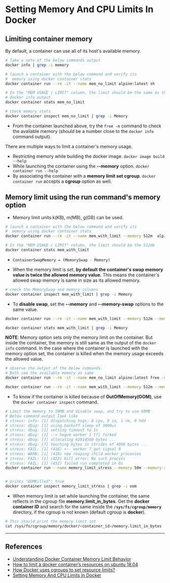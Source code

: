 # Setting Memory And CPU Limits In Docker

## Limiting container memory

By default, a container can use all of its host's available memory.

```bash
# Take a note of the below commands output
docker info | grep -i memory

# launch a container with the below command and verify its
#  memory using docker container stats
docker container run --rm -it --name mem_no_limit alpine:latest sh

# In the "MEM USAGE / LIMIT" column, the limit should be the same as the
# docker info output
docker container stats mem_no_limit

# check memory stats
docker container inspect mem_no_limit | grep -i Memory
```

- From the container launched above, try the `free -m` command to check the available memory (should be a number close to the `docker info` command output).

There are multiple ways to limit a container's memory usage.

- Restricting memory while building the docker image. `docker image build --help`
- While launching the container using the **--memory** option. `docker container run --help`
- By associating the container with a **memory limit set cgroup**. `docker container run` accepts a **cgroup** option as well.

## Memory limit using the run command's memory option

- Memory limit units k(KB), m(MB), g(GB) can be used.

```bash
# launch a container with the below command and verify its
#  memory using docker container stats
docker container run --rm -it --name mem_with_limit --memory 512m  alpine:latest sh

# In the "MEM USAGE / LIMIT" column, the limit should be the 512mb
docker container stats mem_with_limit
```

- `ContainerSwapMemory = (MemorySwap - Memory)`

- When the memory limit is set, **by default the container's swap memory value is twice the allowed memory value.** This means the container's allowed swap memory is same in size as its allowed memory.

```bash
# check the MemorySwap and memory columns
docker container inspect mem_with_limit | grep -i Memory
```

- To **disable swap**, set the **--memory** and **--memory-swap** options to the same value.

```bash
docker container run --rm -it --name mem_with_limit --memory 512m --memory-swap 512m alpine:latest sh

docker container stats mem_with_limit | grep -i Memory
```

**NOTE**: Memory option sets only the memory limit on the container. But inside the container, the memory is still same as the output of the `docker info` command. In the case where the container is launched with the memory option set, the container is killed when the memory usage exceeds the allowed value.

```bash
# observe the output of the below commands.
# Both see the available memory as same
docker container run --rm -it --name mem_no_limit alpine:latest free -m

docker container run --rm -it --name mem_with_limit --memory 512m --memory-swap 512m alpine:latest free -m
```

- To know if the container is killed because of **OutOfMemory(OOM)**, use the `docker container inspect` command.

```bash
# Limit the memory to 50MB and disable swap, and try to use 60MB
# Below command output look like
# stress: info: [1] dispatching hogs: 0 cpu, 0 io, 1 vm, 0 hdd
# stress: dbug: [1] using backoff sleep of 3000us
# stress: dbug: [1] setting timeout to 1s
# stress: dbug: [1] --> hogvm worker 1 [7] forked
# stress: dbug: [7] allocating 62914560 bytes ...
# stress: dbug: [7] touching bytes in strides of 4096 bytes ...
# stress: FAIL: [1] (416) <-- worker 7 got signal 9
# stress: WARN: [1] (418) now reaping child worker processes
# stress: FAIL: [1] (422) kill error: No such process
# stress: FAIL: [1] (452) failed run completed in 0s
docker container run --name memory_limit_stress --memory 50m --memory-swap 50m -it progrium/stress --vm 1 --vm-bytes 62914560 --timeout 1s


# prints "OOMKilled": true
docker container inspect memory_limit_stress | grep -i oom
```

- When memory limit is set while launching the container, the same reflects in the cgroup file **memory.limit_in_bytes**. Get the **docker container ID** and search for the same inside the **`/sys/fs/cgroup/memory`** directory, if the cgroup is not known (default cgroup is **docker**).

```bash
# This should print the memory limit set
cat /sys/fs/cgroup/memory/docker/<container_id>/memory.limit_in_bytes
```

---

## References

- [Understanding Docker Container Memory Limit Behavior](https://medium.com/faun/understanding-docker-container-memory-limit-behavior-41add155236c)
- [How to limit a docker container’s resources on ubuntu 18.04](https://hostadvice.com/how-to/how-to-limit-a-docker-containers-resources-on-ubuntu-18-04/)
- [How Docker uses cgroups to set resource limits?](https://shekhargulati.com/2019/01/03/how-docker-uses-cgroups-to-set-resource-limits/)
- [Setting Memory And CPU Limits In Docker](https://www.baeldung.com/ops/docker-memory-limit)
